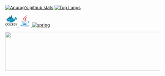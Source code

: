 [![Anurag's github stats](https://github-readme-stats.vercel.app/api?username=slydeveloper&count_private=true&show_icons=true&theme=react)](https://github.com/slydeveloper)
[![Top Langs](https://github-readme-stats.vercel.app/api/top-langs/?username=slydeveloper&hide=css,html&count_private=true&show_icons=true&layout=compact&theme=radical)](https://github.com/slydeveloper)


<p align="left"> <a href="https://www.docker.com/" target="_blank" rel="noreferrer"> <img src="https://raw.githubusercontent.com/devicons/devicon/master/icons/docker/docker-original-wordmark.svg" alt="docker" width="40" height="40"/> </a> <a href="https://www.java.com" target="_blank" rel="noreferrer"> <img src="https://raw.githubusercontent.com/devicons/devicon/master/icons/java/java-original.svg" alt="java" width="40" height="40"/> </a> <a href="https://spring.io/" target="_blank" rel="noreferrer"> <img src="https://www.vectorlogo.zone/logos/springio/springio-icon.svg" alt="spring" width="40" height="40"/> </a> </p>


<a href="https://github.com/devxb/gitanimals">
  <img
    src="https://render.gitanimals.org/lines/slydeveloper"
    width="600"
    height="127"
  />
</a>
